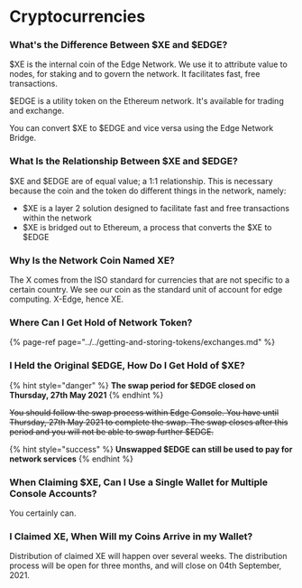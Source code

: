 # Cryptocurrencies

### What's the Difference Between $XE and $EDGE?

$XE is the internal coin of the Edge Network. We use it to attribute value to nodes, for staking and to govern the network. It facilitates fast, free transactions.

$EDGE is a utility token on the Ethereum network. It's available for trading and exchange.

You can convert $XE to $EDGE and vice versa using the Edge Network Bridge.

### What Is the Relationship Between $XE and $EDGE?

$XE and $EDGE are of equal value; a 1:1 relationship. This is necessary because the coin and the token do different things in the network, namely: 

- $XE is a layer 2 solution designed to facilitate fast and free transactions within the network 
- $XE is bridged out to Ethereum, a process that converts the $XE to $EDGE

### Why Is the Network Coin Named XE?

The X comes from the ISO standard for currencies that are not specific to a certain country. We see our coin as the standard unit of account for edge computing. X-Edge, hence XE.

### **Where Can I Get Hold of Network Token?**

{% page-ref page="../../getting-and-storing-tokens/exchanges.md" %}

### I Held the Original $EDGE, How Do I Get Hold of $XE?

{% hint style="danger" %}
**The swap period for $EDGE closed on Thursday, 27th May 2021**
{% endhint %}

~~You should follow the swap process within Edge Console. You have until Thursday, 27th May 2021 to complete the swap. The swap closes after this period and you will not be able to swap further $EDGE.~~

{% hint style="success" %}
**Unswapped $EDGE can still be used to pay for network services**
{% endhint %}

### When Claiming $XE, Can I Use a Single Wallet for Multiple Console Accounts?

You certainly can.

### I Claimed XE, When Will my Coins Arrive in my Wallet?

Distribution of claimed XE will happen over several weeks. The distribution process will be open for three months, and will close on 04th September, 2021.

